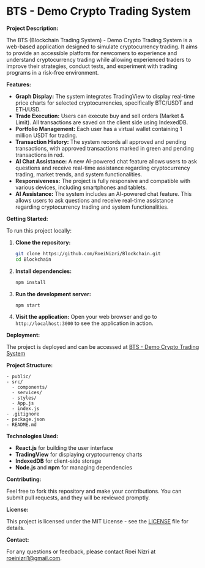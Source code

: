 # BTS - Demo Crypto Trading System

**Project Description:**

The BTS (Blockchain Trading System) - Demo Crypto Trading System is a web-based application designed to simulate cryptocurrency trading. It aims to provide an accessible platform for newcomers to experience and understand cryptocurrency trading while allowing experienced traders to improve their strategies, conduct tests, and experiment with trading programs in a risk-free environment.

**Features:**

- **Graph Display:** The system integrates TradingView to display real-time price charts for selected cryptocurrencies, specifically BTC/USDT and ETH/USD.
- **Trade Execution:** Users can execute buy and sell orders (Market & Limit). All transactions are saved on the client side using IndexedDB.
- **Portfolio Management:** Each user has a virtual wallet containing 1 million USDT for trading.
- **Transaction History:** The system records all approved and pending transactions, with approved transactions marked in green and pending transactions in red.
- **AI Chat Assistance:** A new AI-powered chat feature allows users to ask questions and receive real-time assistance regarding cryptocurrency trading, market trends, and system functionalities.
- **Responsiveness:** The project is fully responsive and compatible with various devices, including smartphones and tablets.
- **AI Assistance:** The system includes an AI-powered chat feature. This allows users to ask questions and receive real-time assistance regarding cryptocurrency trading and system functionalities.

**Getting Started:**

To run this project locally:

1. **Clone the repository:**
   ```bash
   git clone https://github.com/RoeiNizri/Blockchain.git
   cd Blockchain
   ```

2. **Install dependencies:**
   ```bash
   npm install
   ```

3. **Run the development server:**
   ```bash
   npm start
   ```

4. **Visit the application:**
   Open your web browser and go to `http://localhost:3000` to see the application in action.

**Deployment:**

The project is deployed and can be accessed at [BTS - Demo Crypto Trading System](https://roeinizri.com/BTS/)

**Project Structure:**

```
- public/
- src/
  - components/
  - services/
  - styles/
  - App.js
  - index.js
- .gitignore
- package.json
- README.md
```

**Technologies Used:**

- **React.js** for building the user interface
- **TradingView** for displaying cryptocurrency charts
- **IndexedDB** for client-side storage
- **Node.js** and **npm** for managing dependencies

**Contributing:**

Feel free to fork this repository and make your contributions. You can submit pull requests, and they will be reviewed promptly.

**License:**

This project is licensed under the MIT License - see the [LICENSE](LICENSE) file for details.

**Contact:**

For any questions or feedback, please contact Roei Nizri at [roeinizri1@gmail.com](mailto:roeinizri1@gmail.com).
